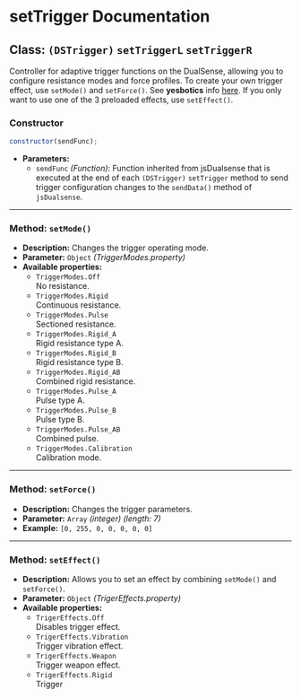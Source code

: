 # setTrigger Documentation

## Class: `(DSTrigger)` `setTriggerL` `setTriggerR`

Controller for adaptive trigger functions on the DualSense, allowing you to configure resistance modes and force profiles. To create your own trigger effect, use `setMode()` and `setForce()`. See **yesbotics** info [here](https://github.com/yesbotics/dualsense-controller-python/blob/main/research/ADAPTIVE_TRIGGER_EFFECTS.md). If you only want to use one of the 3 preloaded effects, use `setEffect()`.

### Constructor

```js
constructor(sendFunc);
```

- **Parameters:**
  - `sendFunc` _(Function)_: Function inherited from jsDualsense that is executed at the end of each `(DSTrigger)` `setTrigger` method to send trigger configuration changes to the `sendData()` method of `jsDualsense`.

---

### Method: `setMode()`

- **Description:** Changes the trigger operating mode.
- **Parameter:** `Object` _(TriggerModes.property)_
- **Available properties:**
  - `TriggerModes.Off`<br>
    No resistance.
  - `TriggerModes.Rigid`<br>
    Continuous resistance.
  - `TriggerModes.Pulse`<br>
    Sectioned resistance.
  - `TriggerModes.Rigid_A`<br>
    Rigid resistance type A.
  - `TriggerModes.Rigid_B`<br>
    Rigid resistance type B.
  - `TriggerModes.Rigid_AB`<br>
    Combined rigid resistance.
  - `TriggerModes.Pulse_A`<br>
    Pulse type A.
  - `TriggerModes.Pulse_B`<br>
    Pulse type B.
  - `TriggerModes.Pulse_AB`<br>
    Combined pulse.
  - `TriggerModes.Calibration`<br>
    Calibration mode.

---

### Method: `setForce()`

- **Description:** Changes the trigger parameters.
- **Parameter:** `Array` _(integer)_ _(length: 7)_
- **Example:** `[0, 255, 0, 0, 0, 0, 0]`

---

### Method: `setEffect()`

- **Description:** Allows you to set an effect by combining `setMode()` and `setForce()`.
- **Parameter:** `Object` _(TrigerEffects.property)_
- **Available properties:**
  - `TrigerEffects.Off`<br>
    Disables trigger effect.
  - `TrigerEffects.Vibration`<br>
    Trigger vibration effect.
  - `TrigerEffects.Weapon`<br>
    Trigger weapon effect.
  - `TrigerEffects.Rigid`<br>
    Trigger
